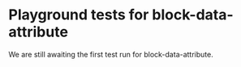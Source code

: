 # Playground tests for block-data-attribute
We are still awaiting the first test run for block-data-attribute.
